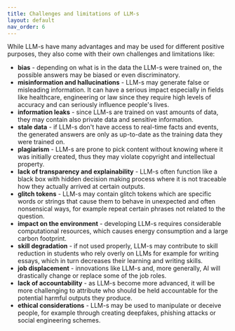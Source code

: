 ```yaml
---
title: Challenges and limitations of LLM-s
layout: default
nav_order: 6
---
```


While LLM-s have many advantages and may be used for different positive purposes, they also come with their own challenges and limitations like:

- **bias** - depending on what is in the data the LLM-s were trained on, the possible answers may be biased or even discriminatory.
- **misinformation and hallucinations** - LLM-s may generate false or misleading information. It can have a serious impact especially in fields like healthcare, engineering or law since they require high levels of accuracy and can seriously influence people's lives.
- **information leaks** - since LLM-s are trained on vast amounts of data, they may contain also private data and sensitive information.
- **stale data** - if LLM-s don't have access to real-time facts and events, the generated answers are only as up-to-date as the training data they were trained on.
- **plagiarism** -  LLM-s are prone to pick content without knowing where it was initially created, thus they may violate copyright and intellectual property.
- **lack of transparency and explainability** - LLM-s often function like a black box with hidden decision making process where it is not traceable how they actually arrived at certain outputs.
- **glitch tokens** - LLM-s may contain glitch tokens which are specific words or strings that cause them to behave in unexpected and often nonsensical ways, for example repeat certain phrases not related to the question. 
- **impact on the environment** - developing LLM-s requires considerable computational resources, which causes energy consumption and a large carbon footprint.
- **skill degradation** - if not used properly, LLM-s may contribute to skill reduction in students who rely overly on LLMs for example for writing essays, which in turn decreases their learning and writing skills.
- **job displacement** - innovations like LLM-s and, more generally, AI will drastically change or replace some of the job roles.
- **lack of accountability** - as LLM-s become more advanced, it will be more challenging to attribute who should be held accountable for the potential harmful outputs they produce.
- **ethical considerations** - LLM-s may be used to manipulate or deceive people, for example through creating deepfakes, phishing attacks or social engineering schemes.